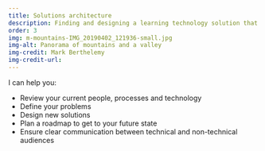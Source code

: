 ```yaml
---
title: Solutions architecture
description: Finding and designing a learning technology solution that fits your existing landscape
order: 3
img: m-mountains-IMG_20190402_121936-small.jpg
img-alt: Panorama of mountains and a valley
img-credit: Mark Berthelemy
img-credit-url: 
---
```

I can help you:

- Review your current people, processes and technology
- Define your problems
- Design new solutions
- Plan a roadmap to get to your future state
- Ensure clear communication between technical and non-technical audiences